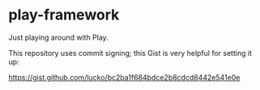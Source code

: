 # play-framework

Just playing around with Play.

This repository uses commit signing; this Gist is very helpful for setting it
up:

<https://gist.github.com/lucko/bc2ba1f684bdce2b8cdcd8442e541e0e>
